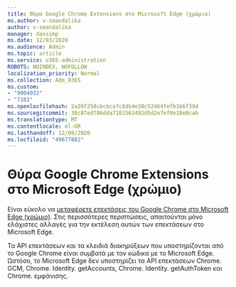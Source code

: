 ```yaml
---
title: Θύρα Google Chrome Extensions στο Microsoft Edge (χρώμιο)
ms.author: v-smandalika
author: v-smandalika
manager: dansimp
ms.date: 12/03/2020
ms.audience: Admin
ms.topic: article
ms.service: o365-administration
ROBOTS: NOINDEX, NOFOLLOW
localization_priority: Normal
ms.collection: Adm_O365
ms.custom:
- "9004032"
- "7102"
ms.openlocfilehash: 2a20f258cbcbca7c8db4e38c52464fefb1b6f39d
ms.sourcegitcommit: 38c87ed786dda7181562492d5d2e7ef0e18e0cab
ms.translationtype: MT
ms.contentlocale: el-GR
ms.lasthandoff: 12/08/2020
ms.locfileid: "49677882"
---
```

# <a name="port-google-chrome-extensions-to-microsoft-edge-chromium"></a>Θύρα Google Chrome Extensions στο Microsoft Edge (χρώμιο)

Είναι εύκολο να [μεταφέρετε επεκτάσεις του Google Chrome στο Microsoft Edge (χρώμιο)](https://docs.microsoft.com/microsoft-edge/extensions-chromium/developer-guide/port-chrome-extension). Στις περισσότερες περιπτώσεις, απαιτούνται μόνο ελάχιστες αλλαγές για την εκτέλεση αυτών των επεκτάσεων στο Microsoft Edge.

Τα API επεκτάσεων και τα κλειδιά διακηρύξεων που υποστηρίζονται από το Google Chrome είναι συμβατά με τον κώδικα με το Microsoft Edge. Ωστόσο, το Microsoft Edge δεν υποστηρίζει τα API επεκτάσεων Chrome. GCM, Chrome. Identity. getAccounts, Chrome. Identity. getAuthToken και Chrome. εμφάνισης.